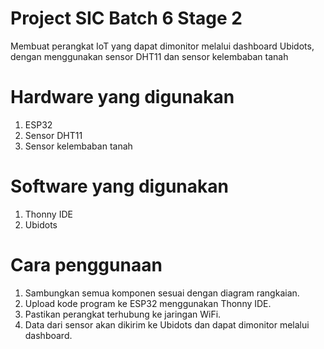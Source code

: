 # Project SIC Batch 6 Stage 2
Membuat perangkat IoT yang dapat dimonitor melalui dashboard Ubidots, dengan menggunakan sensor DHT11 dan sensor kelembaban tanah
# Hardware yang digunakan
1. ESP32
2. Sensor DHT11
3. Sensor kelembaban tanah

# Software yang digunakan
1. Thonny IDE
2. Ubidots

# Cara penggunaan
1. Sambungkan semua komponen sesuai dengan diagram rangkaian.
2. Upload kode program ke ESP32 menggunakan Thonny IDE.
3. Pastikan perangkat terhubung ke jaringan WiFi.
4. Data dari sensor akan dikirim ke Ubidots dan dapat dimonitor melalui dashboard.
